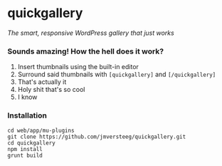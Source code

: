 # quickgallery
*The smart, responsive WordPress gallery that just works*

### Sounds amazing! How the hell does it work?

1. Insert thumbnails using the built-in editor
2. Surround said thumbnails with `[quickgallery]` and `[/quickgallery]`
3. That's actually it
4. Holy shit that's so cool
5. I know

### Installation

```
cd web/app/mu-plugins
git clone https://github.com/jmversteeg/quickgallery.git
cd quickgallery
npm install
grunt build
```
